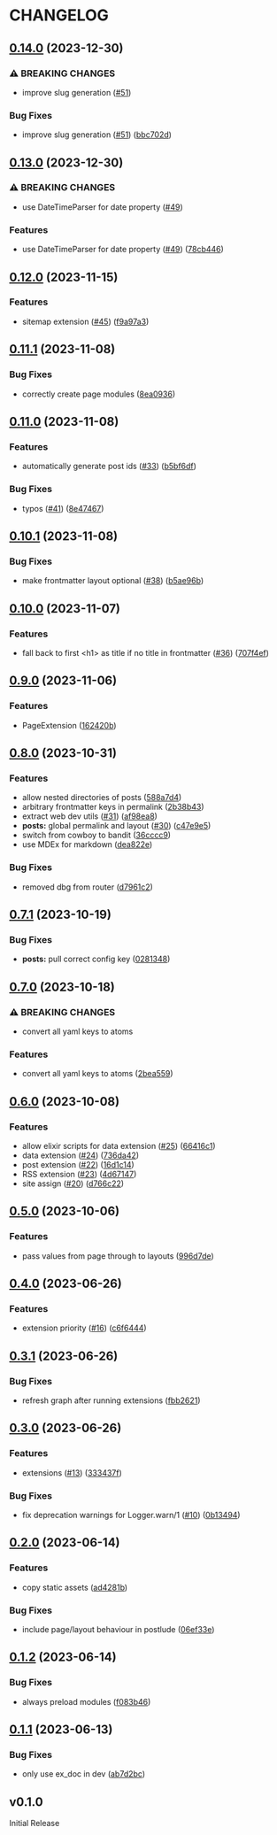 # CHANGELOG

## [0.14.0](https://github.com/elixir-tools/tableau/compare/v0.13.0...v0.14.0) (2023-12-30)


### ⚠ BREAKING CHANGES

* improve slug generation ([#51](https://github.com/elixir-tools/tableau/issues/51))

### Bug Fixes

* improve slug generation ([#51](https://github.com/elixir-tools/tableau/issues/51)) ([bbc702d](https://github.com/elixir-tools/tableau/commit/bbc702dcaf3fde50d73b851a2df07900400e0ef6))

## [0.13.0](https://github.com/elixir-tools/tableau/compare/v0.12.0...v0.13.0) (2023-12-30)


### ⚠ BREAKING CHANGES

* use DateTimeParser for date property ([#49](https://github.com/elixir-tools/tableau/issues/49))

### Features

* use DateTimeParser for date property ([#49](https://github.com/elixir-tools/tableau/issues/49)) ([78cb446](https://github.com/elixir-tools/tableau/commit/78cb446e87a1b9097042d140888fe61406224ed3))

## [0.12.0](https://github.com/elixir-tools/tableau/compare/v0.11.1...v0.12.0) (2023-11-15)


### Features

* sitemap extension ([#45](https://github.com/elixir-tools/tableau/issues/45)) ([f9a97a3](https://github.com/elixir-tools/tableau/commit/f9a97a3536ba547012882222c39da80eb907addf))

## [0.11.1](https://github.com/elixir-tools/tableau/compare/v0.11.0...v0.11.1) (2023-11-08)


### Bug Fixes

* correctly create page modules ([8ea0936](https://github.com/elixir-tools/tableau/commit/8ea09369396e21f51336eaca05ee64bf57623038))

## [0.11.0](https://github.com/elixir-tools/tableau/compare/v0.10.1...v0.11.0) (2023-11-08)


### Features

* automatically generate post ids ([#33](https://github.com/elixir-tools/tableau/issues/33)) ([b5bf6df](https://github.com/elixir-tools/tableau/commit/b5bf6dfc24a2c83288262c10604a1e86defafe3b))


### Bug Fixes

* typos ([#41](https://github.com/elixir-tools/tableau/issues/41)) ([8e47467](https://github.com/elixir-tools/tableau/commit/8e47467ba060891e520d89d51789a502447e7436))

## [0.10.1](https://github.com/elixir-tools/tableau/compare/v0.10.0...v0.10.1) (2023-11-08)


### Bug Fixes

* make frontmatter layout optional ([#38](https://github.com/elixir-tools/tableau/issues/38)) ([b5ae96b](https://github.com/elixir-tools/tableau/commit/b5ae96b67699aa6db2ae90ec82b7c9787d518b97))

## [0.10.0](https://github.com/elixir-tools/tableau/compare/v0.9.0...v0.10.0) (2023-11-07)


### Features

* fall back to first &lt;h1&gt; as title if no title in frontmatter ([#36](https://github.com/elixir-tools/tableau/issues/36)) ([707f4ef](https://github.com/elixir-tools/tableau/commit/707f4ef33529507cc41a2728a960ba9b84b12ae1))

## [0.9.0](https://github.com/elixir-tools/tableau/compare/v0.8.0...v0.9.0) (2023-11-06)


### Features

* PageExtension ([162420b](https://github.com/elixir-tools/tableau/commit/162420b01d313dcf77df2dc0b93b5bfed7357581))

## [0.8.0](https://github.com/elixir-tools/tableau/compare/v0.7.1...v0.8.0) (2023-10-31)


### Features

* allow nested directories of posts ([588a7d4](https://github.com/elixir-tools/tableau/commit/588a7d401a6ba6c5cea63fcd569b644be6b84e47))
* arbitrary frontmatter keys in permalink ([2b38b43](https://github.com/elixir-tools/tableau/commit/2b38b43a0bbe7c56035a1059cdfbea1e9add5831))
* extract web dev utils ([#31](https://github.com/elixir-tools/tableau/issues/31)) ([af98ea8](https://github.com/elixir-tools/tableau/commit/af98ea843521c4af1fcdc7d52dd131cea92277c0))
* **posts:** global permalink and layout ([#30](https://github.com/elixir-tools/tableau/issues/30)) ([c47e9e5](https://github.com/elixir-tools/tableau/commit/c47e9e5952df91034533eba5d4f1fe8a89b676ab))
* switch from cowboy to bandit ([36cccc9](https://github.com/elixir-tools/tableau/commit/36cccc9c14b1fc8e27f71fdf7629f029d50c3bac))
* use MDEx for markdown ([dea822e](https://github.com/elixir-tools/tableau/commit/dea822ee8202832652ad5226f07974e2cfd09b94))


### Bug Fixes

* removed dbg from router ([d7961c2](https://github.com/elixir-tools/tableau/commit/d7961c20cbcef0eedc11ea8565e49dd6d5c6f9a3))

## [0.7.1](https://github.com/elixir-tools/tableau/compare/v0.7.0...v0.7.1) (2023-10-19)


### Bug Fixes

* **posts:** pull correct config key ([0281348](https://github.com/elixir-tools/tableau/commit/0281348ac4b56597273fa157b8ed1247f6e05e68))

## [0.7.0](https://github.com/elixir-tools/tableau/compare/v0.6.0...v0.7.0) (2023-10-18)


### ⚠ BREAKING CHANGES

* convert all yaml keys to atoms

### Features

* convert all yaml keys to atoms ([2bea559](https://github.com/elixir-tools/tableau/commit/2bea559197198708788e3962a3cfd63915c0f1d8))

## [0.6.0](https://github.com/elixir-tools/tableau/compare/v0.5.0...v0.6.0) (2023-10-08)


### Features

* allow elixir scripts for data extension ([#25](https://github.com/elixir-tools/tableau/issues/25)) ([66416c1](https://github.com/elixir-tools/tableau/commit/66416c1477b61697201cbd9afd6bb1a936c95fe7))
* data extension ([#24](https://github.com/elixir-tools/tableau/issues/24)) ([736da42](https://github.com/elixir-tools/tableau/commit/736da42d5cea3495942579b68da8349f6aa4e58f))
* post extension ([#22](https://github.com/elixir-tools/tableau/issues/22)) ([16d1c14](https://github.com/elixir-tools/tableau/commit/16d1c1428b8d4ca1745adddd221b50ec2467a99b))
* RSS extension ([#23](https://github.com/elixir-tools/tableau/issues/23)) ([4d67147](https://github.com/elixir-tools/tableau/commit/4d67147f931605ae43ecadb6d67630703338eeba))
* site assign ([#20](https://github.com/elixir-tools/tableau/issues/20)) ([d766c22](https://github.com/elixir-tools/tableau/commit/d766c22cc9d01927fde06080db7fd3e44473f745))

## [0.5.0](https://github.com/elixir-tools/tableau/compare/v0.4.0...v0.5.0) (2023-10-06)


### Features

* pass values from page through to layouts ([996d7de](https://github.com/elixir-tools/tableau/commit/996d7de2816f679d5e40e76bed81cbf30c5d7da0))

## [0.4.0](https://github.com/elixir-tools/tableau/compare/v0.3.1...v0.4.0) (2023-06-26)


### Features

* extension priority ([#16](https://github.com/elixir-tools/tableau/issues/16)) ([c6f6444](https://github.com/elixir-tools/tableau/commit/c6f6444e0e6571990ed8eb9dda85ecbc37e06743))

## [0.3.1](https://github.com/elixir-tools/tableau/compare/v0.3.0...v0.3.1) (2023-06-26)


### Bug Fixes

* refresh graph after running extensions ([fbb2621](https://github.com/elixir-tools/tableau/commit/fbb2621ee92d1211faed6c3d21ae6fc07f1c135f))

## [0.3.0](https://github.com/elixir-tools/tableau/compare/v0.2.0...v0.3.0) (2023-06-26)


### Features

* extensions ([#13](https://github.com/elixir-tools/tableau/issues/13)) ([333437f](https://github.com/elixir-tools/tableau/commit/333437fa5ddeef29135e0c0070cea0e5140e1f9d))


### Bug Fixes

* fix deprecation warnings for Logger.warn/1 ([#10](https://github.com/elixir-tools/tableau/issues/10)) ([0b13494](https://github.com/elixir-tools/tableau/commit/0b13494c35628236d152fe780971bec8a7bf8dd3))

## [0.2.0](https://github.com/elixir-tools/tableau/compare/v0.1.2...v0.2.0) (2023-06-14)


### Features

* copy static assets ([ad4281b](https://github.com/elixir-tools/tableau/commit/ad4281b92969c82b6605235d509e7a21bbbe3fa9))


### Bug Fixes

* include page/layout behaviour in postlude ([06ef33e](https://github.com/elixir-tools/tableau/commit/06ef33e26a1c2bd32b2ae4b16be984d15ab0b271))

## [0.1.2](https://github.com/elixir-tools/tableau/compare/v0.1.1...v0.1.2) (2023-06-14)


### Bug Fixes

* always preload modules ([f083b46](https://github.com/elixir-tools/tableau/commit/f083b46cc425fdf22b8c2685f0b5932360eb3c98))

## [0.1.1](https://github.com/elixir-tools/tableau/compare/v0.1.0...v0.1.1) (2023-06-13)


### Bug Fixes

* only use ex_doc in dev ([ab7d2bc](https://github.com/elixir-tools/tableau/commit/ab7d2bccfb78dde9d7ab9d55bd7535e460f1ffa6))

## v0.1.0

Initial Release
